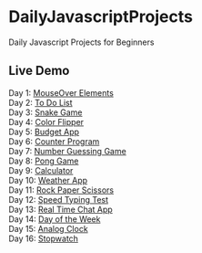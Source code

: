 # DailyJavascriptProjects
Daily Javascript Projects for Beginners

## Live Demo
Day 1: [MouseOver Elements](https://raw.githack.com/pmging/DailyJavascriptProjects/main/MouseOverElements/index.html)  
Day 2: [To Do List](https://raw.githack.com/pmging/DailyJavascriptProjects/main/ToDoList/index.html)  
Day 3: [Snake Game](https://raw.githack.com/pmging/DailyJavascriptProjects/main/SnakeGame/index.html)  
Day 4: [Color Flipper](https://raw.githack.com/pmging/DailyJavascriptProjects/main/ColorFlipper/index.html)  
Day 5: [Budget App](https://raw.githack.com/pmging/DailyJavascriptProjects/main/BudgetApp/index.html)  
Day 6: [Counter Program](https://raw.githack.com/pmging/DailyJavascriptProjects/main/CounterProgram/index.html)  
Day 7: [Number Guessing Game](https://raw.githack.com/pmging/DailyJavascriptProjects/main/NumberGuessingGame/index.html)  
Day 8: [Pong Game](https://raw.githack.com/pmging/DailyJavascriptProjects/main/PongGame/index.html)  
Day 9: [Calculator](https://raw.githack.com/pmging/DailyJavascriptProjects/main/Calculator/index.html)  
Day 10: [Weather App](https://raw.githack.com/pmging/DailyJavascriptProjects/main/WeatherApp/index.html)  
Day 11: [Rock Paper Scissors](https://raw.githack.com/pmging/DailyJavascriptProjects/main/RockPaperScissor/index.html)  
Day 12: [Speed Typing Test](https://raw.githack.com/pmging/DailyJavascriptProjects/main/SpeedTypingTest/index.html)  
Day 13: [Real Time Chat App](https://raw.githack.com/pmging/DailyJavascriptProjects/main/RealTimeChatApp/index.html)  
Day 14: [Day of the Week](https://raw.githack.com/pmging/DailyJavascriptProjects/main/DayoftheWeek/index.html)  
Day 15: [Analog Clock](https://raw.githack.com/pmging/DailyJavascriptProjects/main/AnalogClock/index.html)  
Day 16: [Stopwatch](https://raw.githack.com/pmging/DailyJavascriptProjects/main/Stopwatch/index.html)  
